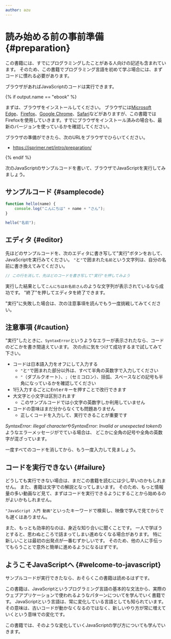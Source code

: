 ```yaml
---
author: azu
---
```


# 読み始める前の事前準備 {#preparation}

この書籍には、すでにプログラミングしたことがある人向けの記述も含まれています。
そのため、この書籍でプログラミング言語を初めて学ぶ場合には、まずコードに慣れる必要があります。

ブラウザがあればJavaScriptのコードは実行できます。

{% if output.name == "ebook" %}

まずは、ブラウザをインストールしてください。
ブラウザには[Microsoft Edge][]、[Firefox][]、[Google Chrome][]、[Safari][]などがありますが、この書籍ではFirefoxを使用していきます。すでにブラウザをインストール済みの場合も、最新のバージョンを使っているかを確認してください。

ブラウザの準備ができたら、次のURLをブラウザでひらいてください。

- <https://jsprimer.net/intro/preparation/>

{% endif %}

次のJavaScriptのサンプルコードを書いて、ブラウザでJavaScriptを実行してみましょう。

## サンプルコード {#samplecode}

```js
function hello(name) {
    console.log("こんにちは" + name + "さん");
}

hello("名前");
```

## エディタ {#editor}

先ほどのサンプルコードを、次のエディタに書き写して"実行"ボタンをおして、JavaScriptを実行みてください。
`"`と`"`で囲まれた`名前`という文字列は、自分の名前に書き換えてみてください。

<!-- js-console:open -->
```js
// この行を消して、先ほどのコードを書き写して"実行"を押してみよう
```

実行した結果として`こんにちはお名前さん`のような文字列が表示されているなら成功です。
"終了"を押してエディタを終了できます。

"実行"に失敗した場合は、次の注意事項を読んでもう一度挑戦してみてください。

## 注意事項 {#caution}

"実行"したときに、`SyntaxError`というようなエラーが表示されたなら、コードのどこかを書き間違えています。
次の点に気をつけて成功するまで試してみて下さい。

- コードは日本語入力をオフにして入力する
    - `"`と`"`で囲まれた部分以外は、すべて半角の英数字で入力してください
    - `"`（ダブルクオート）、`;`（セミコロン）、括弧、スペースなどの記号も半角になっているかを確認してください
- 1行入力するごとに<kbd>Enter</kbd>キーを押すことで改行できます
- 大文字と小文字は区別されます
    - このサンプルコードでは小文字の英数字しか利用していません
- コードの意味はまだ分からなくても問題ありません
    - 正しくコードを入力して、実行できることが重要です

<!-- textlint-disable -->

*SyntaxError: illegal character*や*SyntaxError: Invalid or unexpected token*のようなエラーメッセージがでている場合は、
どこかに全角の記号や全角の英数字が混ざっています。

<!-- textlint-enable -->

一度すべてのコードを消してから、もう一度入力して見ましょう。

## コードを実行できない {#failure}

<!-- textlint-disable preset-ja-technical-writing/ja-no-weak-phrase -->

どうしても実行できない場合は、まだこの書籍を読むには少し早いのかもしれません。
また、書籍は文字での解説となってしまいます。
そのため、もっと情報量の多い動画など見て、まずはコードを実行できるようにすることから始めるのがよいかもしれません。

`"JavaScript 入門 動画"`といったキーワードで検索し、映像で学んで見てからでも遅くはありません。

<!-- textlint-enable preset-ja-technical-writing/ja-no-weak-phrase -->

また、もっとも効率的なのは、身近な知り合いに聞くことです。
一人で学ぼうとすると、思わぬところで詰まってしまい進めなくなる場合があります。
特に新しいことは最初の出発点が一番むずかしいです。
そのため、他の人に手伝ってもらうことで意外と簡単に進めるようになるはずです。

## ようこそJavaScriptへ {#welcome-to-javascript}

サンプルコードが実行できたなら、おそらくこの書籍は読めるはずです。

この書籍は、JavaScriptというプログラミング言語の基本的な文法から、実際のウェブアプリケーションで使われるようなパターンについてを学んでいく書籍です。
JavaScriptという言語は、常に変化している言語としても知られています。
その意味は、古いコードが動かなくなるのではなく、新しいやり方が常に増えていくという意味での変化です。

この書籍では、そのような変化していくJavaScriptの学び方についても学んでいきます。

[Microsoft Edge]: https://www.microsoft.com/ja-jp/windows/microsoft-edge
[Firefox]: https://www.mozilla.org/ja/firefox/new/
[Google Chrome]: https://www.google.com/intl/ja_ALL/chrome/
[Safari]: https://www.apple.com/jp/safari/
